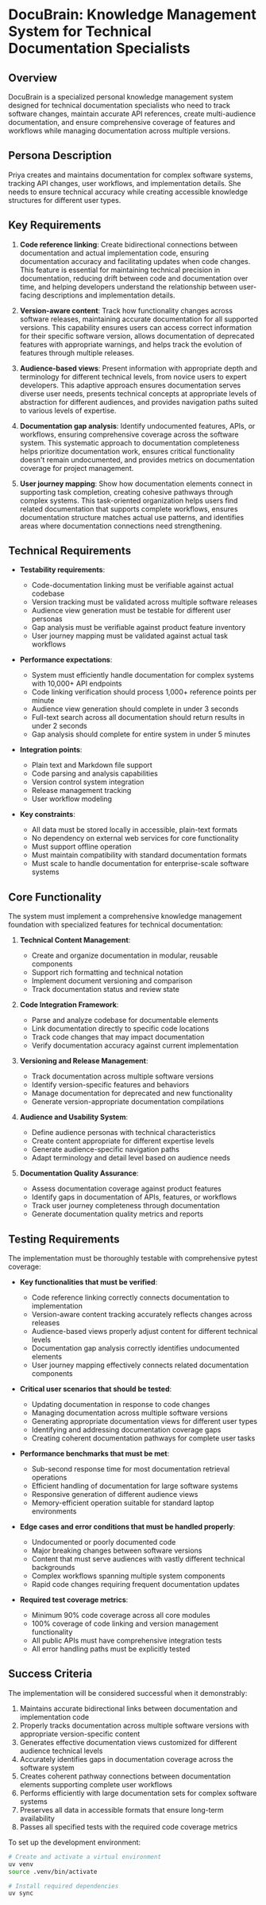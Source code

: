 # DocuBrain: Knowledge Management System for Technical Documentation Specialists

## Overview
DocuBrain is a specialized personal knowledge management system designed for technical documentation specialists who need to track software changes, maintain accurate API references, create multi-audience documentation, and ensure comprehensive coverage of features and workflows while managing documentation across multiple versions.

## Persona Description
Priya creates and maintains documentation for complex software systems, tracking API changes, user workflows, and implementation details. She needs to ensure technical accuracy while creating accessible knowledge structures for different user types.

## Key Requirements
1. **Code reference linking**: Create bidirectional connections between documentation and actual implementation code, ensuring documentation accuracy and facilitating updates when code changes. This feature is essential for maintaining technical precision in documentation, reducing drift between code and documentation over time, and helping developers understand the relationship between user-facing descriptions and implementation details.

2. **Version-aware content**: Track how functionality changes across software releases, maintaining accurate documentation for all supported versions. This capability ensures users can access correct information for their specific software version, allows documentation of deprecated features with appropriate warnings, and helps track the evolution of features through multiple releases.

3. **Audience-based views**: Present information with appropriate depth and terminology for different technical levels, from novice users to expert developers. This adaptive approach ensures documentation serves diverse user needs, presents technical concepts at appropriate levels of abstraction for different audiences, and provides navigation paths suited to various levels of expertise.

4. **Documentation gap analysis**: Identify undocumented features, APIs, or workflows, ensuring comprehensive coverage across the software system. This systematic approach to documentation completeness helps prioritize documentation work, ensures critical functionality doesn't remain undocumented, and provides metrics on documentation coverage for project management.

5. **User journey mapping**: Show how documentation elements connect in supporting task completion, creating cohesive pathways through complex systems. This task-oriented organization helps users find related documentation that supports complete workflows, ensures documentation structure matches actual use patterns, and identifies areas where documentation connections need strengthening.

## Technical Requirements
- **Testability requirements**:
  - Code-documentation linking must be verifiable against actual codebase
  - Version tracking must be validated across multiple software releases
  - Audience view generation must be testable for different user personas
  - Gap analysis must be verifiable against product feature inventory
  - User journey mapping must be validated against actual task workflows

- **Performance expectations**:
  - System must efficiently handle documentation for complex systems with 10,000+ API endpoints
  - Code linking verification should process 1,000+ reference points per minute
  - Audience view generation should complete in under 3 seconds
  - Full-text search across all documentation should return results in under 2 seconds
  - Gap analysis should complete for entire system in under 5 minutes

- **Integration points**:
  - Plain text and Markdown file support
  - Code parsing and analysis capabilities
  - Version control system integration
  - Release management tracking
  - User workflow modeling

- **Key constraints**:
  - All data must be stored locally in accessible, plain-text formats
  - No dependency on external web services for core functionality
  - Must support offline operation
  - Must maintain compatibility with standard documentation formats
  - Must scale to handle documentation for enterprise-scale software systems

## Core Functionality
The system must implement a comprehensive knowledge management foundation with specialized features for technical documentation:

1. **Technical Content Management**:
   - Create and organize documentation in modular, reusable components
   - Support rich formatting and technical notation
   - Implement document versioning and comparison
   - Track documentation status and review state

2. **Code Integration Framework**:
   - Parse and analyze codebase for documentable elements
   - Link documentation directly to specific code locations
   - Track code changes that may impact documentation
   - Verify documentation accuracy against current implementation

3. **Versioning and Release Management**:
   - Track documentation across multiple software versions
   - Identify version-specific features and behaviors
   - Manage documentation for deprecated and new functionality
   - Generate version-appropriate documentation compilations

4. **Audience and Usability System**:
   - Define audience personas with technical characteristics
   - Create content appropriate for different expertise levels
   - Generate audience-specific navigation paths
   - Adapt terminology and detail level based on audience needs

5. **Documentation Quality Assurance**:
   - Assess documentation coverage against product features
   - Identify gaps in documentation of APIs, features, or workflows
   - Track user journey completeness through documentation
   - Generate documentation quality metrics and reports

## Testing Requirements
The implementation must be thoroughly testable with comprehensive pytest coverage:

- **Key functionalities that must be verified**:
  - Code reference linking correctly connects documentation to implementation
  - Version-aware content tracking accurately reflects changes across releases
  - Audience-based views properly adjust content for different technical levels
  - Documentation gap analysis correctly identifies undocumented elements
  - User journey mapping effectively connects related documentation components

- **Critical user scenarios that should be tested**:
  - Updating documentation in response to code changes
  - Managing documentation across multiple software versions
  - Generating appropriate documentation views for different user types
  - Identifying and addressing documentation coverage gaps
  - Creating coherent documentation pathways for complete user tasks

- **Performance benchmarks that must be met**:
  - Sub-second response time for most documentation retrieval operations
  - Efficient handling of documentation for large software systems
  - Responsive generation of different audience views
  - Memory-efficient operation suitable for standard laptop environments

- **Edge cases and error conditions that must be handled properly**:
  - Undocumented or poorly documented code
  - Major breaking changes between software versions
  - Content that must serve audiences with vastly different technical backgrounds
  - Complex workflows spanning multiple system components
  - Rapid code changes requiring frequent documentation updates

- **Required test coverage metrics**:
  - Minimum 90% code coverage across all core modules
  - 100% coverage of code linking and version management functionality
  - All public APIs must have comprehensive integration tests
  - All error handling paths must be explicitly tested

## Success Criteria
The implementation will be considered successful when it demonstrably:

1. Maintains accurate bidirectional links between documentation and implementation code
2. Properly tracks documentation across multiple software versions with appropriate version-specific content
3. Generates effective documentation views customized for different audience technical levels
4. Accurately identifies gaps in documentation coverage across the software system
5. Creates coherent pathway connections between documentation elements supporting complete user workflows
6. Performs efficiently with large documentation sets for complex software systems
7. Preserves all data in accessible formats that ensure long-term availability
8. Passes all specified tests with the required code coverage metrics

To set up the development environment:
```bash
# Create and activate a virtual environment
uv venv
source .venv/bin/activate

# Install required dependencies
uv sync
```